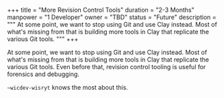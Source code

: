 +++
title = "More Revision Control Tools"
duration = "2-3 Months"
manpower = "1 Developer"
owner = "TBD"
status = "Future"
description = """
At some point, we want to stop using Git and use Clay instead.  Most of what's missing from that is building more tools in Clay that replicate the various Git tools.
"""
+++

At some point, we want to stop using Git and use Clay instead.  Most of what's missing from that is building more tools in Clay that replicate the various Git tools.  Even before that, revision control tooling is useful for forensics and debugging.

`~wicdev-wisryt` knows the most about this.